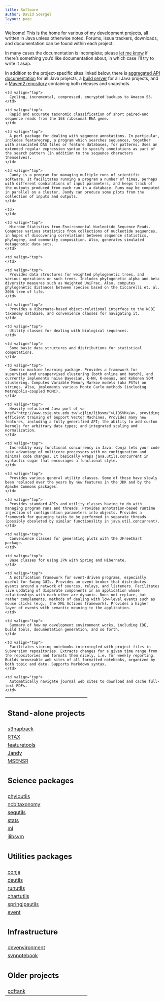 ```yaml
---
title: Software
author: David Soergel
layout: page
---
```

Welcome! This is the home for various of my development projects, all written in Java unless otherwise noted. Forums, issue trackers, downloads, and documentation can be found within each project.

In many cases the documentation is incomplete; please [let me know][1] if there&#8217;s something you&#8217;d like documentation about, in which case I&#8217;ll try to write it asap.

In addition to the project-specific sites linked below, there is [aggregated API documentation][2] for all Java projects, a [build server][3] for all Java projects, and a [Maven2 repository][4] containing both releases and snapshots.

<table cellspacing="10">
  <tr>
    <td colspan="2">
      <h2>
        Stand-alone projects
      </h2>
    </td>
  </tr>
  
  <tr>
    <td valign="top">
      <a title="s3napback" href="trac/s3napback/">s3napback</a>
    </td>
    
    <td valign="top">
      Cycling, incremental, compressed, encrypted backups to Amazon S3.
    </td>
  </tr>
  
  <tr>
    <td valign="top">
      <a title="RTAX" href="trac/rtax/">RTAX</a>
    </td>
    
    <td valign="top">
      Rapid and accurate taxonomic classification of short paired-end sequence reads from the 16S ribosomal RNA gene.
    </td>
  </tr>
  
  <tr>
    <td valign="top">
      <a title="featuretools" href="trac/featuretools/">featuretools</a>
    </td>
    
    <td valign="top">
      A perl package for dealing with sequence annotations. In particular, includes featuregrep, a program which searches sequences, together with associated DAS files or feature databases, for patterns. Uses an extended regular expression syntax to specify annotations as part of the search pattern (in addition to the sequence characters themselves).
    </td>
  </tr>
  
  <tr>
    <td valign="top">
      <a title="Jandy" href="trac/jandy/">Jandy</a>
    </td>
    
    <td valign="top">
      Jandy is a program for managing multiple runs of scientific software. It facilitates running a program a number of times, perhaps with different combinations of input parameters, and keeps track of the outputs produced from each run in a database. Runs may be computed in parallel on a cluster. Jandy can produce some plots from the collection of inputs and outputs.
    </td>
    
    <td>
    </td>
  </tr>
  
  <tr>
    <td valign="top">
      <a title="MSENSR" href="trac/msensr/">MSENSR</a>
    </td>
    
    <td valign="top">
      Microbe Statistics from Environmental Nucleotide Sequence Reads. Computes various statistics from collections of nucleotide sequences, in hopes of discovering correlations between sequence statistics, phylogeny, and community composition. Also, generates simulated metagenomic data sets.
    </td>
    
    <td valign="top">
    </td>
  </tr>
  
  <tr>
    <td colspan="2">
      <h2>
        Science packages
      </h2>
    </td>
  </tr>
  
  <tr>
    <td valign="top">
      <a title="phyloutils" href="trac/phyloutils/">phyloutils</a>
    </td>
    
    <td valign="top">
      Provides data structures for weighted phylogenetic trees, and various operations on such trees. Includes phylogenetic alpha and beta diversity measures such as Weighted UniFrac. Also, computes phylogenetic distances between species based on the Ciccarelli et. al. 2006 tree of life.
    </td>
  </tr>
  
  <tr>
    <td valign="top">
      <a title="ncbitaxonomy" href="trac/ncbitaxonomy/">ncbitaxonomy</a>
    </td>
    
    <td valign="top">
      Provides a Hibernate-based object-relational interface to the NCBI taxonomy database, and convenience classes for navigating it.
    </td>
  </tr>
  
  <tr>
    <td valign="top">
      <a title="sequtils" href="trac/sequtils/">sequtils</a>
    </td>
    
    <td valign="top">
      Utility classes for dealing with biological sequences.
    </td>
  </tr>
  
  <tr>
    <td valign="top">
      <a title="stats" href="trac/stats/">stats</a>
    </td>
    
    <td valign="top">
      Some basic data structures and distributions for statistical computations.
    </td>
  </tr>
  
  <tr>
    <td valign="top">
      <a title="ml" href="trac/ml/">ml</a>
    </td>
    
    <td valign="top">
      Generic machine learning package. Provides a framework for supervised and unsupervised clustering (both online and batch), and currently implements naive Bayesian, k-NN, K-means, and Kohonen SOM clustering. Computes Variable Memory Markov models (aka PSTs) on strings. Also, implements various Monte Carlo methods (including Metropolis-coupled MCMC).
    </td>
  </tr>
  
  <tr>
    <td valign="top">
      <a title="jlibsvm" href="trac/jlibsvm/">jlibsvm</a>
    </td>
    
    <td valign="top">
      Heavily refactored Java port of <a href="http://www.csie.ntu.edu.tw/~cjlin/libsvm/">LIBSVM</a>, providing efficient training of Support Vector Machines. Provides many new features, including a fully generified API; the ability to add custom kernels for arbitrary data types; and integrated scaling and normalization.
    </td>
  </tr>
  
  <tr>
    <td colspan="2">
      <h2>
        Utilities packages
      </h2>
    </td>
  </tr>
  
  <tr>
    <td valign="top">
      <a title="conja" href="trac/conja/">conja</a>
    </td>
    
    <td valign="top">
      Incredibly easy functional concurrency in Java. Conja lets your code take advantage of multicore processors with no configuration and minimal code changes. It basically wraps java.utils.concurrent in syntactic sugar that encourages a functional style.
    </td>
  </tr>
  
  <tr>
    <td valign="top">
      <a title="dsutils" href="trac/dsutils/">dsutils</a>
    </td>
    
    <td valign="top">
      Provides various general utility classes. Some of these have slowly been replaced over the years by new features in the JDK and by the Apache Commons packages.
    </td>
  </tr>
  
  <tr>
    <td valign="top">
      <a title="runutils" href="trac/runutils/">runutils</a>
    </td>
    
    <td valign="top">
      Provides standard APIs and utility classes having to do with managing program runs and threads. Provides annotation-based runtime injection of configuration parameters into objects. Provides a framework for queueing tasks to be performed in separate threads (possibly obsoleted by similar functionality in java.util.concurrent).
    </td>
  </tr>
  
  <tr>
    <td valign="top">
      <a title="chartutils" href="trac/chartutils/">chartutils</a>
    </td>
    
    <td valign="top">
      Convenience classes for generating plots with the JFreeChart package.
    </td>
  </tr>
  
  <tr>
    <td valign="top">
      <a title="springjpautils" href="trac/springjpautils/">springjpautils</a>
    </td>
    
    <td valign="top">
      Base classes for using JPA with Spring and Hibernate.
    </td>
  </tr>
  
  <tr>
    <td valign="top">
      <a title="event" href="trac/event/">event</a>
    </td>
    
    <td valign="top">
      A notification framework for event-driven programs, especially useful for Swing GUIs. Provides an event broker that distributes events around a network of sources, relays, and listeners. Facilitates live updating of disparate components in an application whose relationships with each other are dynamic. Does not replace, but rather complements, methods of dealing with low-level events such as mouse clicks (e.g., the XML Actions framework). Provides a higher layer of events with semantic meaning to the application.
    </td>
  </tr>
  
  <tr>
    <td colspan="2">
      <h2>
        Infrastructure
      </h2>
    </td>
  </tr>
  
  <tr>
    <td valign="top">
      <a title="devenvironment" href="trac/devenvironment/">devenvironment</a>
    </td>
    
    <td valign="top">
      Summary of how my development environment works, including IDE, build tools, documentation generation, and so forth.
    </td>
  </tr>
  
  <tr>
    <td valign="top">
      <a title="svnnotebook" href="trac/svnnotebook/">svnnotebook</a>
    </td>
    
    <td valign="top">
      Facilitates storing notebooks intermingled with project files in Subversion repositories. Extracts changes for a given time range from the repositories and formats them nicely, i.e. for weekly reporting. Builds browseable web sites of all formatted notebooks, organized by both topic and date. Supports Markdown syntax.
    </td>
  </tr>
  
  <tr>
    <td colspan="2">
      <h2>
        Older projects
      </h2>
    </td>
  </tr>
  
  <tr>
    <td valign="top">
      <a title="pdftank" href="trac/pdftank/">pdftank</a>
    </td>
    
    <td valign="top">
      Automatically navigate journal web sites to download and cache full-text PDFs.
    </td>
  </tr>
</table>

 [1]: mailto:dev@davidsoergel.com
 [2]: apidocs "API Documentation"
 [3]: jenkins/ "Build Server"
 [4]: http://dev.davidsoergel.com/nexus
